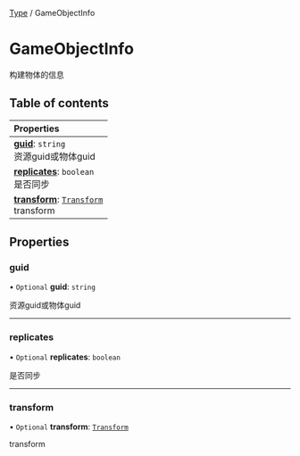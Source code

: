 [Type](../groups/Core.Type.md) / GameObjectInfo

# GameObjectInfo <Badge type="tip" text="Interface" /> <Score text="GameObjectInfo" />

构建物体的信息

## Table of contents

| Properties |
| :-----|
| **[guid](mw.GameObjectInfo.md#guid)**: `string` <br> 资源guid或物体guid|
| **[replicates](mw.GameObjectInfo.md#replicates)**: `boolean` <br> 是否同步|
| **[transform](mw.GameObjectInfo.md#transform)**: [`Transform`](../classes/mw.Transform.md) <br> transform|

## Properties

### guid <Score text="guid" /> 

• `Optional` **guid**: `string`

资源guid或物体guid

___

### replicates <Score text="replicates" /> 

• `Optional` **replicates**: `boolean`

是否同步

___

### transform <Score text="transform" /> 

• `Optional` **transform**: [`Transform`](../classes/mw.Transform.md)

transform
